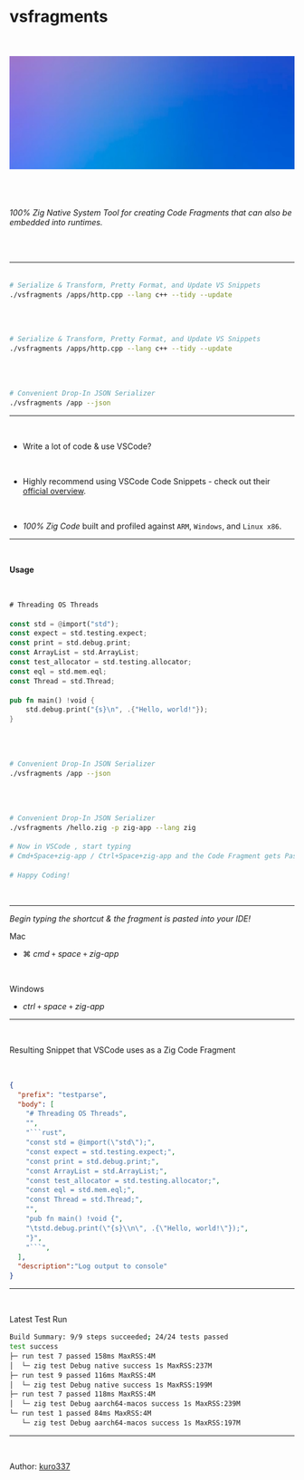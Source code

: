 # vsfragments

<br/>
<br/>

<div align="center">
  <img alt="Kotlin logo" height="200px" src="assets/readme_bg.jpg">
</div>

<br/>
<br/>
<br/>

_100% Zig Native System Tool for creating Code Fragments that can also be embedded into runtimes._

<br/>
<br/>

<hr/>

```bash

# Serialize & Transform, Pretty Format, and Update VS Snippets 
./vsfragments /apps/http.cpp --lang c++ --tidy --update

```

<br/>


```bash

# Serialize & Transform, Pretty Format, and Update VS Snippets 
./vsfragments /apps/http.cpp --lang c++ --tidy --update

```

<br/>

```bash

# Convenient Drop-In JSON Serializer 
./vsfragments /app --json

```



<hr/>

<br/>

- Write a lot of code & use VSCode? 

<br/>

- Highly recommend using VSCode Code Snippets - check out their [official overview](https://code.visualstudio.com/docs/editor/userdefinedsnippets).


<br/>



- _100% Zig Code_ built and profiled against `ARM`, `Windows`, and `Linux x86`.

<hr/>

<br/>

**Usage**

<br/>

```rust
# Threading OS Threads

const std = @import("std");
const expect = std.testing.expect;
const print = std.debug.print;
const ArrayList = std.ArrayList;
const test_allocator = std.testing.allocator;
const eql = std.mem.eql;
const Thread = std.Thread;

pub fn main() !void {
    std.debug.print("{s}\n", .{"Hello, world!"});
}
```

<br/>


```bash

# Convenient Drop-In JSON Serializer 
./vsfragments /app --json

```

<br/>


```bash

# Convenient Drop-In JSON Serializer 
./vsfragments /hello.zig -p zig-app --lang zig

# Now in VSCode , start typing 
# Cmd+Space+zig-app / Ctrl+Space+zig-app and the Code Fragment gets Pasted!

# Happy Coding!
```

<br/>

<hr/>

_Begin typing the shortcut & the fragment is pasted into your IDE!_

Mac
- ⌘ *cmd* `+` *space* `+`  *zig-app* 

 <br/>

Windows
- *ctrl* `+` *space* `+`  *zig-app*  

<hr/>

<br/>


Resulting Snippet that VSCode uses as a Zig Code Fragment 
  
<br/>

```json
{
  "prefix": "testparse",
  "body": [
    "# Threading OS Threads",
    "",
    "```rust",
    "const std = @import(\"std\");",
    "const expect = std.testing.expect;",
    "const print = std.debug.print;",
    "const ArrayList = std.ArrayList;",
    "const test_allocator = std.testing.allocator;",
    "const eql = std.mem.eql;",
    "const Thread = std.Thread;",
    "",
    "pub fn main() !void {",
    "\tstd.debug.print(\"{s}\\n\", .{\"Hello, world!\"});",
    "}",
    "```",
  ],
  "description":"Log output to console"
}

```

<hr/>
<br/>

Latest Test Run

```bash
Build Summary: 9/9 steps succeeded; 24/24 tests passed
test success
├─ run test 7 passed 158ms MaxRSS:4M
│  └─ zig test Debug native success 1s MaxRSS:237M
├─ run test 9 passed 116ms MaxRSS:4M
│  └─ zig test Debug native success 1s MaxRSS:199M
├─ run test 7 passed 118ms MaxRSS:4M
│  └─ zig test Debug aarch64-macos success 1s MaxRSS:239M
└─ run test 1 passed 84ms MaxRSS:4M
   └─ zig test Debug aarch64-macos success 1s MaxRSS:197M
```

<hr/>
<br/>

Author: [kuro337](https://github.com/kuro337)